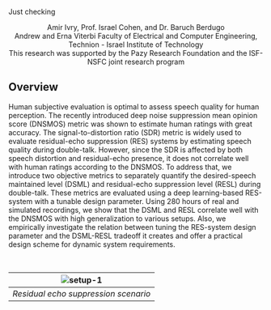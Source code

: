 Just checking

<p align="center">
Amir Ivry, Prof. Israel Cohen, and Dr. Baruch Berdugo<br /> 
Andrew and Erna Viterbi Faculty of Electrical and Computer Engineering, Technion - Israel Institute of Technology<br /> 
This research was supported by the Pazy Research Foundation and the ISF-NSFC joint research program
</p>

## Overview
Human subjective evaluation is optimal to assess speech quality for human perception. The recently introduced deep noise suppression mean opinion score (DNSMOS) metric was shown to estimate human ratings with great accuracy. The signal-to-distortion ratio (SDR) metric is widely used to evaluate residual-echo suppression (RES) systems by estimating speech quality during double-talk. However, since the SDR is affected by both speech distortion and residual-echo presence, it does not correlate well with human ratings according to the DNSMOS. To address that, we introduce two objective metrics to separately quantify the desired-speech maintained level (DSML) and residual-echo suppression level (RESL) during double-talk. These metrics are evaluated using a deep learning-based RES-system with a tunable design parameter. Using 280 hours of real and simulated recordings, we show that the DSML and RESL correlate well with the DNSMOS with high generalization to various setups. Also, we empirically investigate the relation between tuning the RES-system design parameter and the DSML-RESL tradeoff it creates and offer a practical design scheme for dynamic system requirements. 

<br /> 

| ![setup-1](https://user-images.githubusercontent.com/22732198/124920790-60960b80-e000-11eb-9754-bbadd0a88299.jpg) |
|:--:|
| *Residual echo suppression scenario* |
